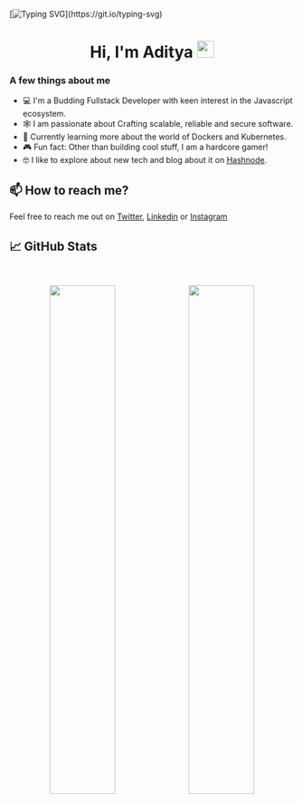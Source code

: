[![Typing SVG](https://readme-typing-svg.herokuapp.com?size=24&width=600&lines=Welcome+To+My+GitHub+Profile!)](https://git.io/typing-svg)

<h1 align="center">Hi, I'm Aditya <img src="https://raw.githubusercontent.com/MartinHeinz/MartinHeinz/master/wave.gif" width="30px"></h1>

### A few things about me

- 💻 I'm a Budding Fullstack Developer with keen interest in the Javascript ecosystem.
- 🕸️ I am passionate about Crafting scalable, reliable and secure software.
- 🧠 Currently learning more about the world of Dockers and Kubernetes.
- 🎮 Fun fact: Other than building cool stuff, I am a hardcore gamer!
- 🤓 I like to explore about new tech and blog about it on [Hashnode](https://0xaditya.hashnode.dev).

## 📫 How to reach me?

Feel free to reach me out on [Twitter](https://twitter.com/0xadityaa), [Linkedin](https://www.linkedin.com/in/aditya-negandhi-49290318b/) or [Instagram](https://www.instagram.com/0xadityaa)

## 📈 GitHub Stats
<br>
<p align="center">
  <img width="48%" src="https://github-readme-stats.vercel.app/api?username=0xadityaa&show_icons=true&theme=radical" />
  <img width="48%" src="https://github-readme-streak-stats.herokuapp.com/?user=0xadityaa&theme=radical" />
</p>
